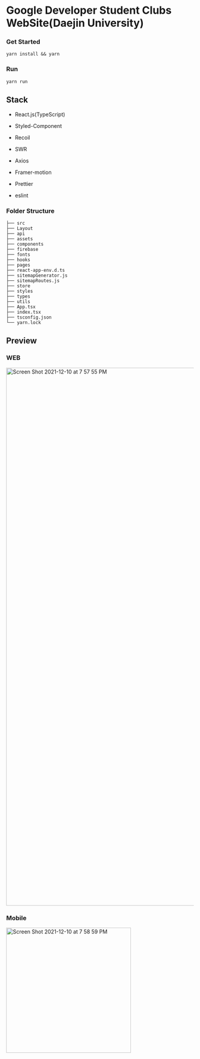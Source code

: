 # Google Developer Student Clubs WebSite(Daejin University)

### Get Started
```angular2html
yarn install && yarn
```

### Run
```angular2html
yarn run
```

## Stack

- React.js(TypeScript)

- Styled-Component

- Recoil

- SWR

- Axios

- Framer-motion

- Prettier

- eslint 

### Folder Structure

```
├── src
├── Layout
├── api
├── assets
├── components
├── firebase
├── fonts
├── hooks
├── pages
├── react-app-env.d.ts
├── sitemapGenerator.js
├── sitemapRoutes.js
├── store
├── styles
├── types
├── utils
├── App.tsx
├── index.tsx
├── tsconfig.json
└── yarn.lock
```
## Preview

### WEB

<img width="1440" alt="Screen Shot 2021-12-10 at 7 57 55 PM" src="https://user-images.githubusercontent.com/61281239/145563400-395d4b5d-6e61-4bb3-a36b-a9a53b730938.png">

### Mobile

<img width="335" alt="Screen Shot 2021-12-10 at 7 58 59 PM" src="https://user-images.githubusercontent.com/61281239/145563562-a9c73e55-2ada-422f-8295-870650e4165f.png">
